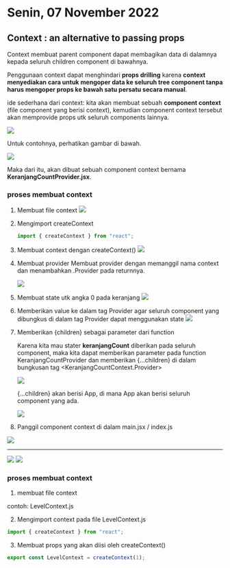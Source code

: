 # Senin, 07 November 2022

## Context : an alternative to passing props

Context membuat parent component dapat membagikan data di dalamnya kepada seluruh children component di bawahnya.

Penggunaan context dapat menghindari **props drilling** karena **context menyediakan cara untuk mengoper data ke seluruh tree component tanpa harus mengoper props ke bawah satu persatu secara manual**.

ide sederhana dari context:
kita akan membuat sebuah **component context** (file component yang berisi context), kemudian component context tersebut akan memprovide props utk seluruh components lainnya.

<img src="./gambar/senin-3.png"/>

Untuk contohnya, perhatikan gambar di bawah.

<img src="./gambar/senin-4.png"/>

Maka dari itu, akan dibuat sebuah component context bernama **KeranjangCountProvider.jsx**.

### **proses membuat context**

1. Membuat file context
   <img src="./gambar/senin-5.png"/>

2. Mengimport createContext

   ```javascript
   import { createContext } from "react";
   ```

3. Membuat context dengan createContext()
   <img src="./gambar/senin-6.png"/>

4. Membuat provider
   Membuat provider dengan memanggil nama context dan menambahkan .Provider pada returnnya.

    <img src="./gambar/senin-7.png"/>

5. Membuat state utk angka 0 pada keranjang
   <img src="./gambar/senin-8.png"/>

6. Memberikan value ke dalam tag Provider agar seluruh component yang dibungkus di dalam tag Provider dapat menggunakan state
   <img src="./gambar/senin-9.png"/>

7. Memberikan {children} sebagai parameter dari function

   Karena kita mau stater **keranjangCount** diberikan pada seluruh component, maka kita dapat memberikan parameter pada function KeranjangCountProvider dan memberikan {...children} di dalam bungkusan tag <KeranjangCountContext.Provider>

   <img src="./gambar/senin-10.png"/>

   <br>

   {...children} akan berisi App, di mana App akan berisi seluruh component yang ada.

   <img src="./gambar/senin-11.png"/>

8. Panggil component context di dalam main.jsx / index.js

<img src="./gambar/senin-12.png"/>

---

<img src="./gambar/senin-1.png"/>
<img src="./gambar/senin-2.png"/>

### proses membuat context

1. membuat file context

contoh: LevelContext.js

2. Mengimport context pada file LevelContext.js

```javascript
import { createContext } from "react";
```

3. Membuat props yang akan diisi oleh createContext()

```javascript
export const LevelContext = createContext(1);
```
